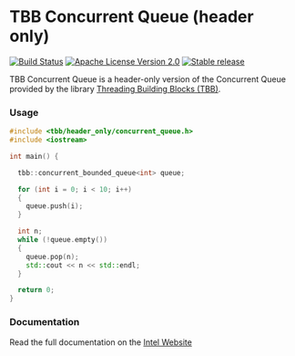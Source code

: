 # TBB Concurrent Queue (header only)

[![Build Status](https://travis-ci.com/gian21391/tbb-concurrent-queue.svg?branch=master)](https://travis-ci.com/gian21391/tbb-concurrent-queue) [![Apache License Version 2.0](https://img.shields.io/badge/license-Apache_2.0-green.svg)](LICENSE) [![Stable release](https://img.shields.io/badge/version-2019_U5-green.svg)](https://github.com/01org/tbb/releases/tag/2019_U5)

TBB Concurrent Queue is a header-only version of the Concurrent Queue provided by the library [Threading Building Blocks (TBB)](https://www.threadingbuildingblocks.org/).

### Usage

```c++
#include <tbb/header_only/concurrent_queue.h>
#include <iostream>

int main() {

  tbb::concurrent_bounded_queue<int> queue;

  for (int i = 0; i < 10; i++)
  {
    queue.push(i);
  }

  int n;
  while (!queue.empty())
  {
    queue.pop(n);
    std::cout << n << std::endl;
  }

  return 0;
}
```

### Documentation

Read the full documentation on the [Intel Website](https://software.intel.com/en-us/tbb-tutorial)

[//]: # (Comments) 

